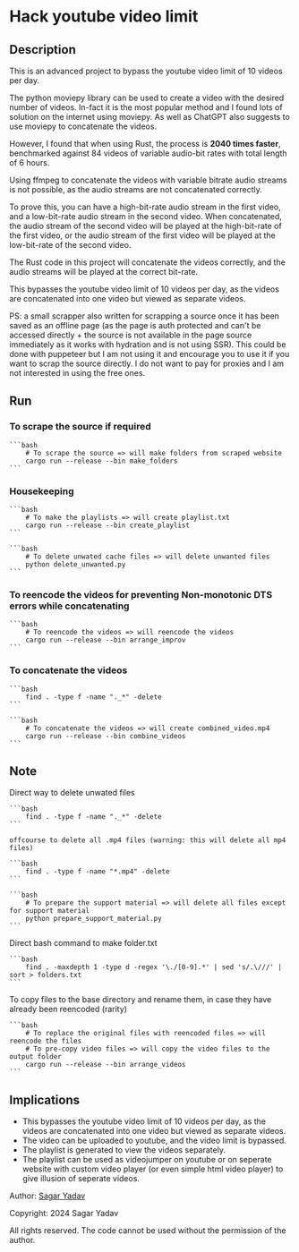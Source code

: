 # Hack youtube video limit

## Description

This is an advanced project to bypass the youtube video limit of 10 videos per day.

The python moviepy library can be used to create a video with the desired number of videos. In-fact it is the most popular method and I found lots of solution on the internet using moviepy. As well as ChatGPT also suggests to use moviepy to concatenate the videos.

However, I found that when using Rust, the process is **2040 times faster**, benchmarked against 84 videos of variable audio-bit rates with total length of 6 hours.

Using ffmpeg to concatenate the videos with variable bitrate audio streams is not possible, as the audio streams are not concatenated correctly.

To prove this, you can have a high-bit-rate audio stream in the first video, and a low-bit-rate audio stream in the second video. When concatenated, the audio stream of the second video will be played at the high-bit-rate of the first video, or the audio stream of the first video will be played at the low-bit-rate of the second video.

The Rust code in this project will concatenate the videos correctly, and the audio streams will be played at the correct bit-rate.

This bypasses the youtube video limit of 10 videos per day, as the videos are concatenated into one video but viewed as separate videos.

PS: a small scrapper also written for scrapping a source once it has been saved as an offline page (as the page is auth protected and can't be accessed directly + the source is not available in the page source immediately as it works with hydration and is not using SSR). This could be done with puppeteer but I am not using it and encourage you to use it if you want to scrap the source directly. I do not want to pay for proxies and I am not interested in using the free ones.

## Run

### To scrape the source if required

    ```bash
        # To scrape the source => will make folders from scraped website
        cargo run --release --bin make_folders
    ```

### Housekeeping

    ```bash
        # To make the playlists => will create playlist.txt
        cargo run --release --bin create_playlist
    ```

    ```bash
        # To delete unwated cache files => will delete unwanted files
        python delete_unwanted.py
    ```

### To reencode the videos for preventing Non-monotonic DTS errors while concatenating

    ```bash
        # To reencode the videos => will reencode the videos
        cargo run --release --bin arrange_improv
    ```

### To concatenate the videos

    ```bash
        find . -type f -name "._*" -delete
    ```

    ```bash
        # To concatenate the videos => will create combined_video.mp4
        cargo run --release --bin combine_videos
    ```

## Note

Direct way to delete unwated files

    ```bash
        find . -type f -name "._*" -delete
    ```

    offcourse to delete all .mp4 files (warning: this will delete all mp4 files)

    ```bash
        find . -type f -name "*.mp4" -delete
    ```

    ```bash
        # To prepare the support material => will delete all files except for support material
        python prepare_support_material.py
    ```

Direct bash command to make folder.txt

    ```bash
        find . -maxdepth 1 -type d -regex '\./[0-9].*' | sed 's/.\///' | sort > folders.txt
    ```

To copy files to the base directory and rename them, in case they have already been reencoded (rarity)

    ```bash
        # To replace the original files with reencoded files => will reencode the files
        # To pre-copy video files => will copy the video files to the output folder
        cargo run --release --bin arrange_videos
    ```

## Implications

- This bypasses the youtube video limit of 10 videos per day, as the videos are concatenated into one video but viewed as separate videos.
- The video can be uploaded to youtube, and the video limit is bypassed.
- The playlist is generated to view the videos separately.
- The playlist can be used as videojumper on youtube or on seperate website with custom video player (or even simple html video player) to give illusion of seperate videos.

Author: [Sagar Yadav](https://linkedin.com/in/sagaryadav)

Copyright: 2024 Sagar Yadav

All rights reserved.
The code cannot be used without the permission of the author.

